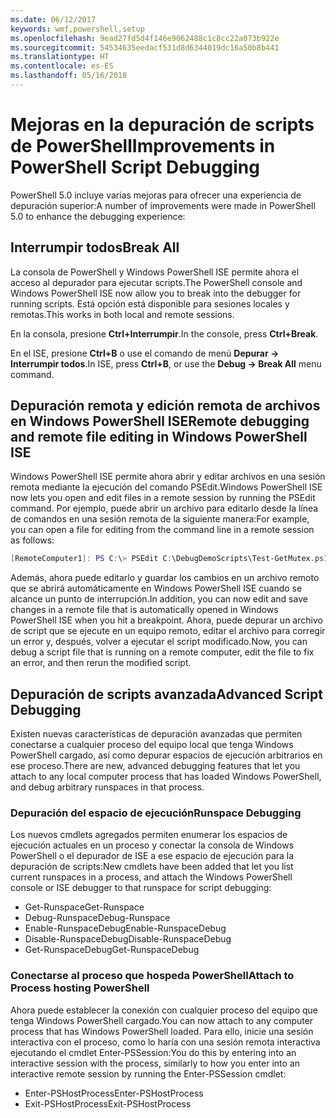 ```yaml
---
ms.date: 06/12/2017
keywords: wmf,powershell,setup
ms.openlocfilehash: 9ead27fd5d4f146e9062488c1c8cc22a073b922e
ms.sourcegitcommit: 54534635eedacf531d8d6344019dc16a50b8b441
ms.translationtype: HT
ms.contentlocale: es-ES
ms.lasthandoff: 05/16/2018
---
```

# <a name="improvements-in-powershell-script-debugging"></a><span data-ttu-id="1b22c-102">Mejoras en la depuración de scripts de PowerShell</span><span class="sxs-lookup"><span data-stu-id="1b22c-102">Improvements in PowerShell Script Debugging</span></span>

<span data-ttu-id="1b22c-103">PowerShell 5.0 incluye varias mejoras para ofrecer una experiencia de depuración superior:</span><span class="sxs-lookup"><span data-stu-id="1b22c-103">A number of improvements were made in PowerShell 5.0 to enhance the debugging experience:</span></span>

## <a name="break-all"></a><span data-ttu-id="1b22c-104">Interrumpir todos</span><span class="sxs-lookup"><span data-stu-id="1b22c-104">Break All</span></span>

<span data-ttu-id="1b22c-105">La consola de PowerShell y Windows PowerShell ISE permite ahora el acceso al depurador para ejecutar scripts.</span><span class="sxs-lookup"><span data-stu-id="1b22c-105">The PowerShell console and Windows PowerShell ISE now allow you to break into the debugger for running scripts.</span></span> <span data-ttu-id="1b22c-106">Está opción está disponible para sesiones locales y remotas.</span><span class="sxs-lookup"><span data-stu-id="1b22c-106">This works in both local and remote sessions.</span></span>

<span data-ttu-id="1b22c-107">En la consola, presione **Ctrl+Interrumpir**.</span><span class="sxs-lookup"><span data-stu-id="1b22c-107">In the console, press **Ctrl+Break**.</span></span>

<span data-ttu-id="1b22c-108">En el ISE, presione **Ctrl+B** o use el comando de menú **Depurar -> Interrumpir todos**.</span><span class="sxs-lookup"><span data-stu-id="1b22c-108">In ISE, press **Ctrl+B**, or use the **Debug -> Break All** menu command.</span></span>

## <a name="remote-debugging-and-remote-file-editing-in-windows-powershell-ise"></a><span data-ttu-id="1b22c-109">Depuración remota y edición remota de archivos en Windows PowerShell ISE</span><span class="sxs-lookup"><span data-stu-id="1b22c-109">Remote debugging and remote file editing in Windows PowerShell ISE</span></span>

<span data-ttu-id="1b22c-110">Windows PowerShell ISE permite ahora abrir y editar archivos en una sesión remota mediante la ejecución del comando PSEdit.</span><span class="sxs-lookup"><span data-stu-id="1b22c-110">Windows PowerShell ISE now lets you open and edit files in a remote session by running the PSEdit command.</span></span>
<span data-ttu-id="1b22c-111">Por ejemplo, puede abrir un archivo para editarlo desde la línea de comandos en una sesión remota de la siguiente manera:</span><span class="sxs-lookup"><span data-stu-id="1b22c-111">For example, you can open a file for editing from the command line in a remote session as follows:</span></span>

```powershell
[RemoteComputer1]: PS C:\> PSEdit C:\DebugDemoScripts\Test-GetMutex.ps1
```

<span data-ttu-id="1b22c-112">Además, ahora puede editarlo y guardar los cambios en un archivo remoto que se abrirá automáticamente en Windows PowerShell ISE cuando se alcance un punto de interrupción.</span><span class="sxs-lookup"><span data-stu-id="1b22c-112">In addition, you can now edit and save changes in a remote file that is automatically opened in Windows PowerShell ISE when you hit a breakpoint.</span></span>
<span data-ttu-id="1b22c-113">Ahora, puede depurar un archivo de script que se ejecute en un equipo remoto, editar el archivo para corregir un error y, después, volver a ejecutar el script modificado.</span><span class="sxs-lookup"><span data-stu-id="1b22c-113">Now, you can debug a script file that is running on a remote computer, edit the file to fix an error, and then rerun the modified script.</span></span>

## <a name="advanced-script-debugging"></a><span data-ttu-id="1b22c-114">Depuración de scripts avanzada</span><span class="sxs-lookup"><span data-stu-id="1b22c-114">Advanced Script Debugging</span></span>

<span data-ttu-id="1b22c-115">Existen nuevas características de depuración avanzadas que permiten conectarse a cualquier proceso del equipo local que tenga Windows PowerShell cargado, así como depurar espacios de ejecución arbitrarios en ese proceso.</span><span class="sxs-lookup"><span data-stu-id="1b22c-115">There are new, advanced debugging features that let you attach to any local computer process that has loaded Windows PowerShell, and debug arbitrary runspaces in that process.</span></span>

### <a name="runspace-debugging"></a><span data-ttu-id="1b22c-116">Depuración del espacio de ejecución</span><span class="sxs-lookup"><span data-stu-id="1b22c-116">Runspace Debugging</span></span>

<span data-ttu-id="1b22c-117">Los nuevos cmdlets agregados permiten enumerar los espacios de ejecución actuales en un proceso y conectar la consola de Windows PowerShell o el depurador de ISE a ese espacio de ejecución para la depuración de scripts:</span><span class="sxs-lookup"><span data-stu-id="1b22c-117">New cmdlets have been added that let you list current runspaces in a process, and attach the Windows PowerShell console or ISE debugger to that runspace for script debugging:</span></span>

-   <span data-ttu-id="1b22c-118">Get-Runspace</span><span class="sxs-lookup"><span data-stu-id="1b22c-118">Get-Runspace</span></span>
-   <span data-ttu-id="1b22c-119">Debug-Runspace</span><span class="sxs-lookup"><span data-stu-id="1b22c-119">Debug-Runspace</span></span>
-   <span data-ttu-id="1b22c-120">Enable-RunspaceDebug</span><span class="sxs-lookup"><span data-stu-id="1b22c-120">Enable-RunspaceDebug</span></span>
-   <span data-ttu-id="1b22c-121">Disable-RunspaceDebug</span><span class="sxs-lookup"><span data-stu-id="1b22c-121">Disable-RunspaceDebug</span></span>
-   <span data-ttu-id="1b22c-122">Get-RunspaceDebug</span><span class="sxs-lookup"><span data-stu-id="1b22c-122">Get-RunspaceDebug</span></span>

### <a name="attach-to-process-hosting-powershell"></a><span data-ttu-id="1b22c-123">Conectarse al proceso que hospeda PowerShell</span><span class="sxs-lookup"><span data-stu-id="1b22c-123">Attach to Process hosting PowerShell</span></span>

<span data-ttu-id="1b22c-124">Ahora puede establecer la conexión con cualquier proceso del equipo que tenga Windows PowerShell cargado.</span><span class="sxs-lookup"><span data-stu-id="1b22c-124">You can now attach to any computer process that has Windows PowerShell loaded.</span></span> <span data-ttu-id="1b22c-125">Para ello, inicie una sesión interactiva con el proceso, como lo haría con una sesión remota interactiva ejecutando el cmdlet Enter-PSSession:</span><span class="sxs-lookup"><span data-stu-id="1b22c-125">You do this by entering into an interactive session with the process, similarly to how you enter into an interactive remote session by running the Enter-PSSession cmdlet:</span></span>

-   <span data-ttu-id="1b22c-126">Enter-PSHostProcess</span><span class="sxs-lookup"><span data-stu-id="1b22c-126">Enter-PSHostProcess</span></span>
-   <span data-ttu-id="1b22c-127">Exit-PSHostProcess</span><span class="sxs-lookup"><span data-stu-id="1b22c-127">Exit-PSHostProcess</span></span>
